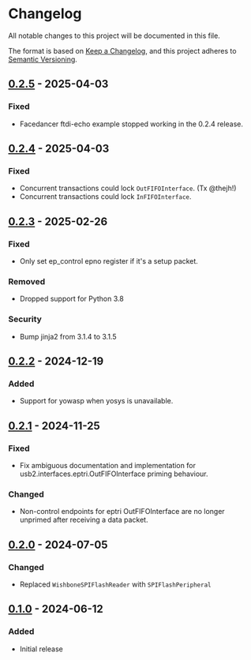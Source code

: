 # Changelog

All notable changes to this project will be documented in this file.

The format is based on [Keep a Changelog](https://keepachangelog.com/en/1.1.0/),
and this project adheres to [Semantic Versioning](https://semver.org/spec/v2.0.0.html).

<!--
## [Unreleased]
-->

## [0.2.5] - 2025-04-03
### Fixed
* Facedancer ftdi-echo example stopped working in the 0.2.4 release.

## [0.2.4] - 2025-04-03
### Fixed
* Concurrent transactions could lock `OutFIFOInterface`. (Tx @thejh!)
* Concurrent transactions could lock `InFIFOInterface`.


## [0.2.3] - 2025-02-26
### Fixed
- Only set ep_control epno register if it's a setup packet.
### Removed
* Dropped support for Python 3.8
### Security
* Bump jinja2 from 3.1.4 to 3.1.5


## [0.2.2] - 2024-12-19
### Added
- Support for yowasp when yosys is unavailable.


## [0.2.1] - 2024-11-25
### Fixed
- Fix ambiguous documentation and implementation for usb2.interfaces.eptri.OutFIFOInterface priming behaviour.
### Changed
- Non-control endpoints for eptri OutFIFOInterface are no longer unprimed after receiving a data packet.


## [0.2.0] - 2024-07-05
### Changed
- Replaced `WishboneSPIFlashReader` with `SPIFlashPeripheral`


## [0.1.0] - 2024-06-12
### Added
- Initial release


[Unreleased]: https://github.com/greatscottgadgets/luna-soc/compare/0.2.5...HEAD
[0.2.5]: https://github.com/greatscottgadgets/luna-soc/compare/0.2.4...0.2.5
[0.2.4]: https://github.com/greatscottgadgets/luna-soc/compare/0.2.3...0.2.4
[0.2.3]: https://github.com/greatscottgadgets/luna-soc/compare/0.2.2...0.2.3
[0.2.2]: https://github.com/greatscottgadgets/luna-soc/compare/0.2.1...0.2.2
[0.2.1]: https://github.com/greatscottgadgets/luna-soc/compare/0.2.0...0.2.1
[0.2.0]: https://github.com/greatscottgadgets/luna-soc/compare/0.1.0...0.2.0
[0.1.0]: https://github.com/greatscottgadgets/luna-soc/releases/tag/0.1.0
